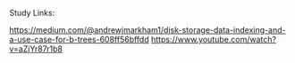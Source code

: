 


Study Links: 

https://medium.com/@andrewjmarkham1/disk-storage-data-indexing-and-a-use-case-for-b-trees-608ff56bffdd
https://www.youtube.com/watch?v=aZjYr87r1b8

